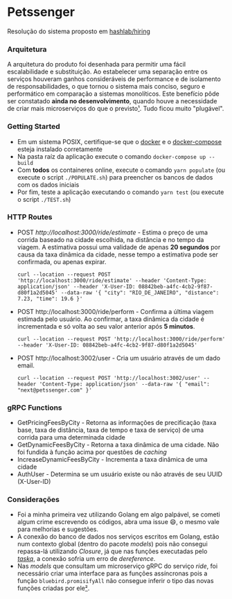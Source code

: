 # Petssenger

Resolução do sistema proposto em [hashlab/hiring](https://github.com/hashlab/hiring/blob/5ae82743d1afd7f741d59ee63ffa8149ffa12660/challenges/pt-br/backend-finance-challenge.md)

### Arquitetura

A arquitetura do produto foi desenhada para permitir uma fácil escalabilidade e substituição.
Ao estabelecer uma separação entre os serviços houveram ganhos consideráveis de performance e de isolamento de responsabilidades, o que tornou o sistema mais conciso, seguro e performático em comparação a sistemas monolíticos. Este benefício pôde ser constatado **ainda no desenvolvimento**, quando houve a necessidade de criar mais microserviços do que o previsto[¹](https://imgur.com/a/llpJ6Ir). Tudo ficou muito "plugável".

### Getting Started

- Em um sistema POSIX, certifique-se que o [docker](https://docs.docker.com/install/) e o [docker-compose](https://docs.docker.com/compose/install/) esteja instalado corretamente
- Na pasta raíz da aplicação execute o comando `docker-compose up --build`
- Com **todos** os containeres online, execute o comando `yarn populate` (ou execute o script `./POPULATE.sh`) para preencher os bancos de dados com os dados iniciais
- Por fim, teste a aplicação executando o comando `yarn test` (ou execute o script `./TEST.sh`)

### HTTP Routes

- POST _http://localhost:3000/ride/estimate_ - Estima o preço de uma corrida baseado na cidade escolhida, na distância e no tempo da viagem. A estimativa possui uma validade de apenas **20 segundos** por causa da taxa dinâmica da cidade, nesse tempo a estimativa pode ser confirmada, ou apenas expirar.

  `curl --location --request POST 'http://localhost:3000/ride/estimate' --header 'Content-Type: application/json' --header 'X-User-ID: 08842beb-a4fc-4cb2-9f87-d80f1a2d5045' --data-raw '{ "city": "RIO_DE_JANEIRO", "distance": 7.23, "time": 19.6 }'`

- POST http://localhost:3000/ride/perform - Confirma a última viagem estimada pelo usuário. Ao confirmar, a taxa dinâmica da cidade é incrementada e só volta ao seu valor anterior após **5 minutos**.

  `curl --location --request POST 'http://localhost:3000/ride/perform' --header 'X-User-ID: 08842beb-a4fc-4cb2-9f87-d80f1a2d5045'`

- POST http://localhost:3002/user - Cria um usuário através de um dado email.

  `curl --location --request POST 'http://localhost:3002/user' --header 'Content-Type: application/json' --data-raw '{ "email": "next@petssenger.com" }'`

### gRPC Functions

- GetPricingFeesByCity - Retorna as informações de precificação (taxa base, taxa de distância, taxa de tempo e taxa de serviço) de uma corrida para uma determinada cidade
- GetDynamicFeesByCity - Retorna a taxa dinâmica de uma cidade. Não foi fundida à função acima por questões de _caching_
- IncreaseDynamicFeesByCity - Incrementa a taxa dinâmica de uma cidade
- AuthUser - Determina se um usuário existe ou não através de seu UUID (X-User-ID)

### Considerações

- Foi a minha primeira vez utilizando Golang em algo palpável, se cometi algum crime escrevendo os códigos, abra uma issue 😄, o mesmo vale para melhorias e sugestões.
- A conexão do banco de dados nos serviços escritos em Golang, estão num contexto global (dentro do pacote _models_) pois não consegui repassa-lá utilizando _Closure_, já que nas funções executadas pelo [_taskq_](https://github.com/vmihailenco/taskq), a conexão sofria um erro de _dereference_.
- Nas _models_ que consultam um microserviço gRPC do serviço _ride_, foi necessário criar uma interface para as funções assíncronas pois a função `bluebird.promisifyAll` não consegue inferir o tipo das novas funções criadas por ele[²](https://github.com/Microsoft/TypeScript/issues/8685#issuecomment-240201897).
